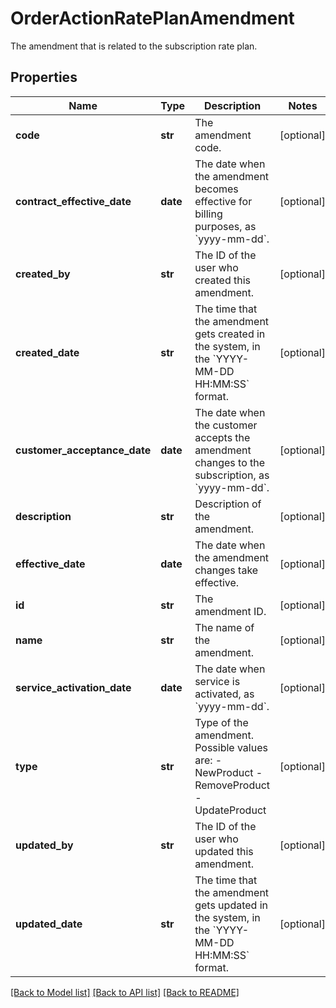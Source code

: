 # OrderActionRatePlanAmendment

The amendment that is related to the subscription rate plan. 
## Properties
Name | Type | Description | Notes
------------ | ------------- | ------------- | -------------
**code** | **str** | The amendment code.  | [optional] 
**contract_effective_date** | **date** | The date when the amendment becomes effective for billing purposes, as &#x60;yyyy-mm-dd&#x60;.  | [optional] 
**created_by** | **str** | The ID of the user who created this amendment.  | [optional] 
**created_date** | **str** | The time that the amendment gets created in the system, in the &#x60;YYYY-MM-DD HH:MM:SS&#x60; format. | [optional] 
**customer_acceptance_date** | **date** | The date when the customer accepts the amendment changes to the subscription, as &#x60;yyyy-mm-dd&#x60;.  | [optional] 
**description** | **str** | Description of the amendment.  | [optional] 
**effective_date** | **date** | The date when the amendment changes take effective.   | [optional] 
**id** | **str** | The amendment ID.  | [optional] 
**name** | **str** | The name of the amendment.  | [optional] 
**service_activation_date** | **date** | The date when service is activated, as &#x60;yyyy-mm-dd&#x60;.  | [optional] 
**type** | **str** | Type of the amendment. Possible values are:   - NewProduct - RemoveProduct - UpdateProduct  | [optional] 
**updated_by** | **str** | The ID of the user who updated this amendment. | [optional] 
**updated_date** | **str** | The time that the amendment gets updated in the system, in the &#x60;YYYY-MM-DD HH:MM:SS&#x60; format. | [optional] 

[[Back to Model list]](../README.md#documentation-for-models) [[Back to API list]](../README.md#documentation-for-api-endpoints) [[Back to README]](../README.md)


